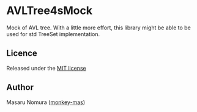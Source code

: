 # AVLTree4sMock

Mock of AVL tree. With a little more effort, this library might be able to be used for std TreeSet implementation.

## Licence
Released under the [MIT license](http://opensource.org/licenses/mit-license.php)

## Author
Masaru Nomura ([monkey-mas](https://github.com/monkey-mas))

